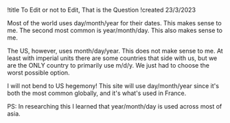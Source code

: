 !title To Edit or not to Edit, That is the Question
!created 23/3/2023

Most of the world uses day/month/year for their dates. This makes sense to me. The second most common is year/month/day. This also makes sense to me.

The US, however, uses month/day/year. This does not make sense to me. At least with imperial units there are some countries that side with us, but we are the ONLY country to primarily use m/d/y. We just had to choose the worst possible option.

I will not bend to US hegemony! This site will use day/month/year since it's both the most common globally, and it's what's used in France.

PS: In researching this I learned that year/month/day is used across most of asia.

